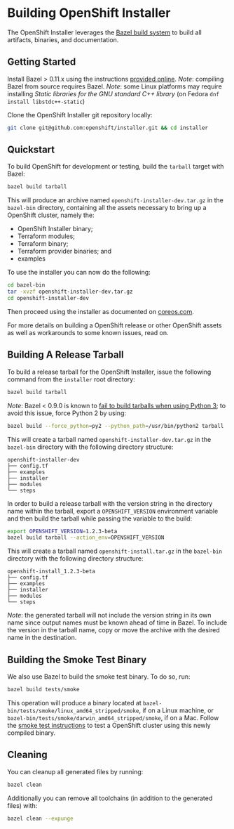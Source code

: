 # Building OpenShift Installer

The OpenShift Installer leverages the [Bazel build system](https://bazel.build/) to build all artifacts, binaries, and documentation.

## Getting Started

Install Bazel > 0.11.x using the instructions [provided online](https://docs.bazel.build/versions/master/install.html).
*Note*: compiling Bazel from source requires Bazel.
*Note*: some Linux platforms may require installing _Static libraries for the GNU standard C++ library_ (on Fedora `dnf install libstdc++-static`)

Clone the OpenShift Installer git repository locally:

```sh
git clone git@github.com:openshift/installer.git && cd installer
```

## Quickstart

To build OpenShift for development or testing, build the `tarball` target with Bazel:

```sh
bazel build tarball
```

This will produce an archive named `openshift-installer-dev.tar.gz` in the `bazel-bin` directory, containing all the assets necessary to bring up a OpenShift cluster, namely the:

* OpenShift Installer binary;
* Terraform modules;
* Terraform binary;
* Terraform provider binaries; and
* examples

To use the installer you can now do the following:

```sh
cd bazel-bin
tar -xvzf openshift-installer-dev.tar.gz
cd openshift-installer-dev
```

Then proceed using the installer as documented on [coreos.com](https://coreos.com/tectonic/docs/).

For more details on building a OpenShift release or other OpenShift assets as well as workarounds to some known issues, read on.

## Building A Release Tarball

To build a release tarball for the OpenShift Installer, issue the following command from the `installer` root directory:

```sh
bazel build tarball
```

*Note*: Bazel < 0.9.0 is known to [fail to build tarballs when using Python 3](https://github.com/bazelbuild/bazel/issues/3816); to avoid this issue, force Python 2 by using:

```sh
bazel build --force_python=py2 --python_path=/usr/bin/python2 tarball
```

This will create a tarball named `openshift-installer-dev.tar.gz` in the `bazel-bin` directory with the following directory structure:

```
openshift-installer-dev
├── config.tf
├── examples
├── installer
├── modules
└── steps
```

In order to build a release tarball with the version string in the directory name within the tarball, export a `OPENSHIFT_VERSION` environment variable and then build the tarball while passing the variable to the build:

```sh
export OPENSHIFT_VERSION=1.2.3-beta
bazel build tarball --action_env=OPENSHIFT_VERSION
```

This will create a tarball named `openshift-install.tar.gz` in the `bazel-bin` directory with the following directory structure:

```
openshift-install_1.2.3-beta
├── config.tf
├── examples
├── installer
├── modules
└── steps
```

*Note*: the generated tarball will not include the version string in its own name since output names must be known ahead of time in Bazel. To include the version in the tarball name, copy or move the archive with the desired name in the destination.

## Building the Smoke Test Binary

We also use Bazel to build the smoke test binary. To do so, run:

```sh
bazel build tests/smoke
```

This operation will produce a binary located at `bazel-bin/tests/smoke/linux_amd64_stripped/smoke`, if on a Linux machine, or `bazel-bin/tests/smoke/darwin_amd64_stripped/smoke`, if on a Mac.
Follow the [smoke test instructions][smoke-test] to test a OpenShift cluster using this newly compiled binary.


## Cleaning

You can cleanup all generated files by running:
```sh
bazel clean
```

Additionally you can remove all toolchains (in addition to the generated files) with:
```sh
bazel clean --expunge
```

[smoke-test]: ../../tests/smoke/README.md
